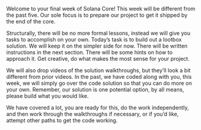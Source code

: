 Welcome to your final week of Solana Core! This week will be different from the past five. Our sole focus is to prepare our project to get it shipped by the end of the core.

Structurally, there will be no more formal lessons, instead we will give you tasks to accomplish on your own. Today’s task is to build out a lootbox solution. We will keep it on the simpler side for now. There will be written instructions in the next section. There will be some hints on how to approach it. Get creative, do what makes the most sense for your project.

We will also drop videos of the solution walkthroughs, but they’ll look a bit different from prior videos. In the past, we have coded along with you, this week, we will simply go over the code solution so that you can do more on your own. Remember, our solution is one potential option, by all means, please build what you would like.

We have covered a lot, you are ready for this, do the work independently, and then work through the walkthroughs if necessary, or if you’d like, attempt other paths to get the code working.